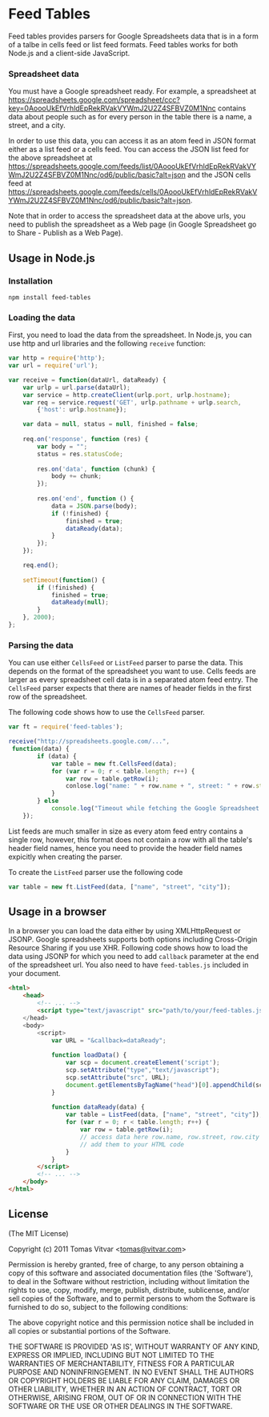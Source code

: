 # Feed Tables

Feed tables provides parsers for Google Spreadsheets data that is in a form of a talbe in cells feed or list feed formats.
Feed tables works for both Node.js and a client-side JavaScript. 

### Spreadsheet data

You must have a Google spreadsheet ready. For example, a spreadsheet at
https://spreadsheets.google.com/spreadsheet/ccc?key=0AoooUkEfVrhldEpRekRVakVYWmJ2U2Z4SFBVZ0M1Nnc
contains data about people such as for every person in the table there is a name, a street, and a city. 

In order to use this data, you can access it
as an atom feed in JSON format either as a list feed or a cells feed. You can access the JSON list feed 
for the above spreadsheet at https://spreadsheets.google.com/feeds/list/0AoooUkEfVrhldEpRekRVakVYWmJ2U2Z4SFBVZ0M1Nnc/od6/public/basic?alt=json 
and the JSON cells feed at https://spreadsheets.google.com/feeds/cells/0AoooUkEfVrhldEpRekRVakVYWmJ2U2Z4SFBVZ0M1Nnc/od6/public/basic?alt=json.

Note that in order to access the spreadsheet data at the above urls, you need to publish the spreadsheet as a Web page (in Google Spreadsheet go to 
Share - Publish as a Web Page).

## Usage in Node.js

### Installation

    npm install feed-tables

### Loading the data 

First, you need to load the data from the spreadsheet. In Node.js, you can use
http and url libraries and the following `receive` function:

```js
var http = require('http');
var url = require('url');

var receive = function(dataUrl, dataReady) {
    var urlp = url.parse(dataUrl);
    var service = http.createClient(urlp.port, urlp.hostname);
    var req = service.request('GET', urlp.pathname + urlp.search,
        {'host': urlp.hostname});

    var data = null, status = null, finished = false;
    
    req.on('response', function (res) {
        var body = "";
        status = res.statusCode;
        
        res.on('data', function (chunk) {
            body += chunk;
        });
        
        res.on('end', function () {
            data = JSON.parse(body);
            if (!finished) {
                finished = true;
                dataReady(data);
            }
        });
    });

    req.end();
    
    setTimeout(function() {
        if (!finished) {
            finished = true;
            dataReady(null);
        }
    }, 2000);
};
```

### Parsing the data

You can use either `CellsFeed` or `ListFeed` parser to parse the data. This depends on the format
of the spreadsheet you want to use. Cells feeds are larger as every spreadsheet cell data 
is in a separated atom feed entry. The `CellsFeed` parser expects that there are names of header fields 
in the first row of the spreadsheet. 

The following code shows how to use the `CellsFeed` parser.

```js
var ft = require('feed-tables');

receive("http://spreadsheets.google.com/...",
 function(data) {
        if (data) {
            var table = new ft.CellsFeed(data);            
            for (var r = 0; r < table.length; r++) {
                var row = table.getRow(i);
                conlose.log("name: " + row.name + ", street: " + row.street, " city: " + row.city + "\n");
            }
        } else
            console.log("Timeout while fetching the Google Spreadsheet data.");
    });
```

List feeds are much smaller in size as every atom feed entry contains a single row, however, this format
does not contain a row with all the table's header field names, hence you need to provide 
the header field names expicitly when creating the parser. 

To create the `ListFeed` parser use the following code

```js
var table = new ft.ListFeed(data, ["name", "street", "city"]);            
```
## Usage in a browser

In a browser you can load the data either by using XMLHttpRequest or JSONP. Google spreadsheets
supports both options including Cross-Origin Resource Sharing if you use XHR. Following code
shows how to load the data using JSONP for which you need to add `callback` parameter at the end of 
the spreadsheet url. You also need to have `feed-tables.js` included in your document.

```html
<html>
    <head>
        <!-- ... -->
        <script type="text/javascript" src="path/to/your/feed-tables.js">
    </head>
    <body>
        <script>
            var URL = "&callback=dataReady";
            
            function loadData() {
                var scp = document.createElement('script');
            	scp.setAttribute("type","text/javascript");
            	scp.setAttribute("src", URL);	
            	document.getElementsByTagName("head")[0].appendChild(scp);	
            }
            
            function dataReady(data) {
                var table = ListFeed(data, ["name", "street", "city"]);
                for (var r = 0; r < table.length; r++) {
                    var row = table.getRow(i);
                    // access data here row.name, row.street, row.city
                    // add them to your HTML code
                }
            }
        </script>
        <!-- ... -->
    </body>
</html>
```

## License 

(The MIT License)

Copyright (c) 2011 Tomas Vitvar &lt;tomas@vitvar.com&gt;

Permission is hereby granted, free of charge, to any person obtaining
a copy of this software and associated documentation files (the
'Software'), to deal in the Software without restriction, including
without limitation the rights to use, copy, modify, merge, publish,
distribute, sublicense, and/or sell copies of the Software, and to
permit persons to whom the Software is furnished to do so, subject to
the following conditions:

The above copyright notice and this permission notice shall be
included in all copies or substantial portions of the Software.

THE SOFTWARE IS PROVIDED 'AS IS', WITHOUT WARRANTY OF ANY KIND,
EXPRESS OR IMPLIED, INCLUDING BUT NOT LIMITED TO THE WARRANTIES OF
MERCHANTABILITY, FITNESS FOR A PARTICULAR PURPOSE AND NONINFRINGEMENT.
IN NO EVENT SHALL THE AUTHORS OR COPYRIGHT HOLDERS BE LIABLE FOR ANY
CLAIM, DAMAGES OR OTHER LIABILITY, WHETHER IN AN ACTION OF CONTRACT,
TORT OR OTHERWISE, ARISING FROM, OUT OF OR IN CONNECTION WITH THE
SOFTWARE OR THE USE OR OTHER DEALINGS IN THE SOFTWARE.
